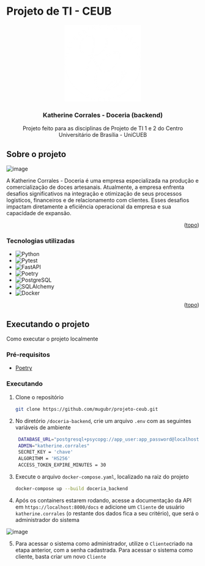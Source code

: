 <a id="readme-top"></a>
# Projeto  de TI - CEUB

<div align="center">
  <a href="https://github.com/othneildrew/Best-README-Template">
    <img src="../doceria-frontend/src/assets/logo.png" alt="Logo" width="200" height="200">
  </a>

  <h3 align="center">Katherine Corrales - Doceria (backend)</h3>

  <p align="center">
    Projeto feito para as disciplinas de Projeto de TI 1 e 2 do Centro Universitário de Brasília - UniCUEB
</div>


## Sobre o projeto

![image](https://github.com/user-attachments/assets/ba4503d3-4055-4ffd-a080-1f5115339158)


A Katherine Corrales - Doceria é uma empresa especializada na produção e comercialização de doces artesanais. Atualmente, a empresa enfrenta desafios significativos na integração e otimização de seus processos logísticos, financeiros e de relacionamento com clientes. Esses desafios impactam diretamente a eficiência operacional da empresa e sua capacidade de expansão.

<p align="right">(<a href="#readme-top">topo</a>)</p>



### Tecnologias utilizadas

* <img src="https://cdn.jsdelivr.net/gh/devicons/devicon@latest/icons/python/python-original-wordmark.svg" width="50" height="50" alt="Python"/>
* <img src="https://cdn.jsdelivr.net/gh/devicons/devicon@latest/icons/pytest/pytest-original-wordmark.svg" width="50" height="50" alt="Pytest"/>
* <img src="https://cdn.jsdelivr.net/gh/devicons/devicon@latest/icons/fastapi/fastapi-original-wordmark.svg" width="60" height="60" alt="FastAPI"/>
* <img src="https://cdn.jsdelivr.net/gh/devicons/devicon@latest/icons/poetry/poetry-original.svg" width="50" height="50" alt="Poetry"/>
* <img src="https://cdn.jsdelivr.net/gh/devicons/devicon@latest/icons/postgresql/postgresql-original-wordmark.svg" width="50" height="50" alt="PostgreSQL"/>
* <img src="https://cdn.jsdelivr.net/gh/devicons/devicon@latest/icons/sqlalchemy/sqlalchemy-original-wordmark.svg" width="50" height="50" alt="SQLAlchemy"/>
* <img src="https://cdn.jsdelivr.net/gh/devicons/devicon@latest/icons/docker/docker-original-wordmark.svg" width="50" height="50" alt="Docker"/>
          
          
          
          
          

<p align="right">(<a href="#readme-top">topo</a>)</p>



## Executando o projeto

Como executar o projeto localmente

### Pré-requisitos

* [Poetry](https://python-poetry.org/)

### Executando

1. Clone o repositório
   ```sh
   git clone https://github.com/mugubr/projeto-ceub.git
   ```
2. No diretório ```/doceria-backend```, crie um arquivo ```.env``` com as seguintes variáveis de ambiente
   ```sh
    DATABASE_URL="postgresql+psycopg://app_user:app_password@localhost:5432/app_db"
    ADMIN="katherine.corrales"
    SECRET_KEY = 'chave'
    ALGORITHM = 'HS256'
    ACCESS_TOKEN_EXPIRE_MINUTES = 30
   ```

3. Execute o arquivo ```docker-compose.yaml```, localizado na raiz do projeto
   ```sh
   docker-compose up --build doceria_backend
   ```
4. Após os containers estarem rodando, acesse a documentação da API  em ```https://localhost:8000/docs``` e adicione um ```Cliente``` de usuário ```katherine.corrales``` (o restante dos dados fica a seu critério), que será o administrador do sistema
   
![image](https://github.com/user-attachments/assets/cddd2e70-592d-4009-9994-d99888a47e48)

5. Para acessar o sistema como administrador, utilize o ```Cliente```criado na etapa anterior, com a senha cadastrada. Para acessar o sistema como cliente, basta criar um novo ```Cliente```


